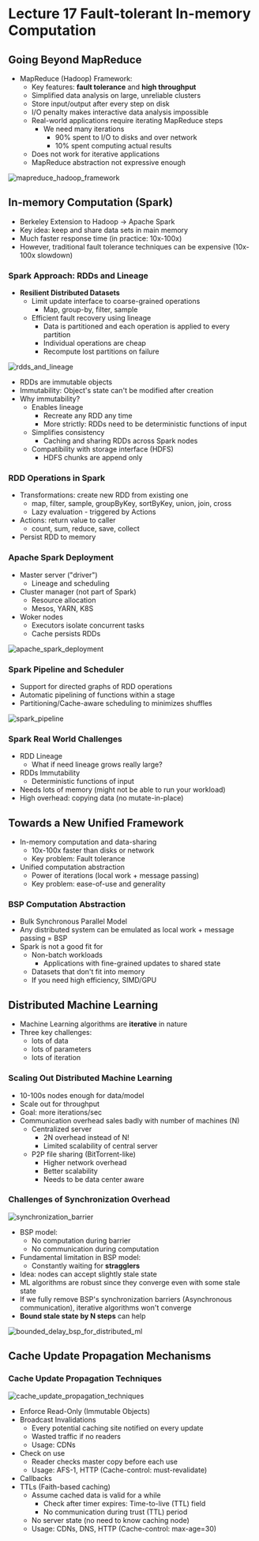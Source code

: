 # Lecture 17 Fault-tolerant In-memory Computation

## Going Beyond MapReduce

* MapReduce (Hadoop) Framework:
  * Key features: **fault tolerance** and **high throughput**
  * Simplified data analysis on large, unreliable clusters
  * Store input/output after every step on disk
  * I/O penalty makes interactive data analysis impossible
  * Real-world applications require iterating MapReduce steps
    * We need many iterations
      * 90% spent to I/O to disks and over network
      * 10% spent computing actual results
  * Does not work for iterative applications
  * MapReduce abstraction not expressive enough

![mapreduce_hadoop_framework](images/lecture17-spark/mapreduce_hadoop_framework.png)

## In-memory Computation (Spark)

* Berkeley Extension to Hadoop -> Apache Spark
* Key idea: keep and share data sets in main memory
* Much faster response time (in practice: 10x-100x)
* However, traditional fault tolerance techniques can be expensive (10x-100x slowdown)

### Spark Approach: RDDs and Lineage

* **Resilient Distributed Datasets**
  * Limit update interface to coarse-grained operations
    * Map, group-by, filter, sample
  * Efficient fault recovery using lineage
    * Data is partitioned and each operation is applied to every partition
    * Individual operations are cheap
    * Recompute lost partitions on failure

![rdds_and_lineage](images/lecture17-spark/rdds_and_lineage.png)

* RDDs are immutable objects
* Immutability: Object's state can't be modified after creation
* Why immutability?
  * Enables lineage
    * Recreate any RDD any time
    * More strictly: RDDs need to be deterministic functions of input
  * Simplifies consistency
    * Caching and sharing RDDs across Spark nodes
  * Compatibility with storage interface (HDFS)
    * HDFS chunks are append only

### RDD Operations in Spark

* Transformations: create new RDD from existing one
  * map, filter, sample, groupByKey, sortByKey, union, join, cross
  * Lazy evaluation - triggered by Actions
* Actions: return value to caller
  * count, sum, reduce, save, collect
* Persist RDD to memory

### Apache Spark Deployment

* Master server ("driver")
  * Lineage and scheduling
* Cluster manager (not part of Spark)
  * Resource allocation
  * Mesos, YARN, K8S
* Woker nodes
  * Executors isolate concurrent tasks
  * Cache persists RDDs

![apache_spark_deployment](images/lecture17-spark/apache_spark_deployment.png)

### Spark Pipeline and Scheduler

* Support for directed graphs of RDD operations
* Automatic pipelining of functions within a stage
* Partitioning/Cache-aware scheduling to minimizes shuffles

![spark_pipeline](images/lecture17-spark/spark_pipeline.png)

### Spark Real World Challenges

* RDD Lineage
  * What if need lineage grows really large?
* RDDs Immutability
  * Deterministic functions of input
* Needs lots of memory (might not be able to run your workload)
* High overhead: copying data (no mutate-in-place)

## Towards a New Unified Framework

* In-memory computation and data-sharing
  * 10x-100x faster than disks or network
  * Key problem: Fault tolerance
* Unified computation abstraction
  * Power of iterations (local work + message passing)
  * Key problem: ease-of-use and generality

### BSP Computation Abstraction

* Bulk Synchronous Parallel Model
* Any distributed system can be emulated as local work + message passing = BSP
* Spark is not a good fit for
  * Non-batch workloads
    * Applications with fine-grained updates to shared state
  * Datasets that don't fit into memory
  * If you need high efficiency, SIMD/GPU

## Distributed Machine Learning

* Machine Learning algorithms are **iterative** in nature
* Three key challenges:
  * lots of data
  * lots of parameters
  * lots of iteration

### Scaling Out Distributed Machine Learning

* 10-100s nodes enough for data/model
* Scale out for throughput
* Goal: more iterations/sec
* Communication overhead sales badly with number of machines (N)
  * Centralized server
    * 2N overhead instead of N!
    * Limited scalability of central server
  * P2P file sharing (BitTorrent-like)
    * Higher network overhead
    * Better scalability
    * Needs to be data center aware

### Challenges of Synchronization Overhead

![synchronization_barrier](images/lecture17-spark/synchronization_barrier.png)

* BSP model:
  * No computation during barrier
  * No communication during computation
* Fundamental limitation in BSP model:
  * Constantly waiting for **stragglers**
* Idea: nodes can accept slightly stale state
* ML algorithms are robust since they converge even with some stale state
* If we fully remove BSP's synchronization barriers (Asynchronous communication), iterative algorithms won't converge
* **Bound stale state by N steps** can help

![bounded_delay_bsp_for_distributed_ml](images/lecture17-spark/bounded_delay_bsp_for_distributed_ml.png)

## Cache Update Propagation Mechanisms

### Cache Update Propagation Techniques

![cache_update_propagation_techniques](images/lecture17-spark/cache_update_propagation_techniques.png)

* Enforce Read-Only (Immutable Objects)
* Broadcast Invalidations
  * Every potential caching site notified on every update
  * Wasted traffic if no readers
  * Usage: CDNs
* Check on use
  * Reader checks master copy before each use
  * Usage: AFS-1, HTTP (Cache-control: must-revalidate)
* Callbacks
* TTLs (Faith-based caching)
  * Assume cached data is valid for a while
    * Check after timer expires: Time-to-live (TTL) field
    * No communication during trust (TTL) period
  * No server state (no need to know caching node)
  * Usage: CDNs, DNS, HTTP (Cache-control: max-age=30)
